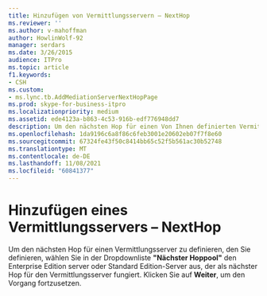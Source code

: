 ```yaml
---
title: Hinzufügen von Vermittlungsservern – NextHop
ms.reviewer: ''
ms.author: v-mahoffman
author: HowlinWolf-92
manager: serdars
ms.date: 3/26/2015
audience: ITPro
ms.topic: article
f1.keywords:
- CSH
ms.custom:
- ms.lync.tb.AddMediationServerNextHopPage
ms.prod: skype-for-business-itpro
ms.localizationpriority: medium
ms.assetid: ede4123a-b863-4c53-916b-edf776948dd7
description: Um den nächsten Hop für einen Von Ihnen definierten Vermittlungsserver zu definieren, wählen Sie in der Dropdownliste "Nächster Hoppool" den Enterprise Edition-Server oder Standard Edition-Server aus, der als nächster Hop für den Vermittlungsserver fungiert. Klicken Sie auf Weiter, um den Vorgang fortzusetzen.
ms.openlocfilehash: 1da9196c6a8f86c6feb3001e20602eb07f7f8e60
ms.sourcegitcommit: 67324fe43f50c8414bb65c52f5b561ac30b52748
ms.translationtype: MT
ms.contentlocale: de-DE
ms.lasthandoff: 11/08/2021
ms.locfileid: "60841377"
---
```

# <a name="add-mediation-server-nexthop"></a>Hinzufügen eines Vermittlungsservers – NextHop
 
Um den nächsten Hop für einen Vermittlungsserver zu definieren, den Sie definieren, wählen Sie in der Dropdownliste **"Nächster Hoppool"** den Enterprise Edition server oder Standard Edition-Server aus, der als nächster Hop für den Vermittlungsserver fungiert. Klicken Sie auf **Weiter**, um den Vorgang fortzusetzen.
  

